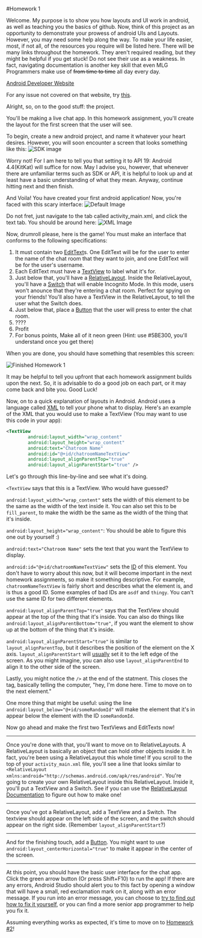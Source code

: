 #Homework 1

Welcome. My purpose is to show you how layouts and UI work in android, as well as teaching you the basics of github.
Now, think of this project as an opportunity to demonstrate your prowess of android UIs and Layouts.
However, you may need some help along the way. To make your life easier, most, if not all, of the resources you require will be listed here.  There will be many links throughout the homework.  They aren't required reading, but they might be helpful if you get stuck!
Do not see their use as a weakness. In fact, navigating documentation is another key skill that even MLG Programmers make use of ~~from time to time~~ all day every day.

[Android Developer Website](http://developer.android.com/training/index.html)

For any issue not covered on that website, try [this](www.google.com).

Alright, so, on to the good stuff: the project. 

You'll be making a live chat app.  In this homework assignment, you'll create the layout for the first screen that the user will see.

To begin, create a new android project, and name it whatever your heart desires. However, you will soon encounter a screen that looks something like this:
![SDK image](Images/SDK.png)

Worry not! For I am here to tell you that setting it to API 19: Android 4.4(KitKat) will suffice for now. May I advise you, however, that whenever there are unfamiliar terms such as SDK or API, it is helpful to look up and at least have a basic understanding of what they mean. 
Anyway, continue hitting next and then finish. 

And Voila! You have created your first android application!
Now, you're faced with this scary interface: ![Default Image](Images/Default.png)

Do not fret, just navigate to the tab called activity_main.xml, and click the text tab.
You should be around here: ![XML Image](Images/XML.png)

Now, drumroll please, here is the game!
You must make an interface that conforms to the following specifications:

1. It must contain two [EditText](https://developer.android.com/reference/android/widget/EditText.html)s.  One EditText will be for the user to enter the name of the chat room that they want to join, and one EditText will be for the user's username.
2. Each EditText must have a [TextView](https://developer.android.com/reference/android/widget/TextView.html) to label what it's for.
3. Just below that, you'll have a [RelativeLayout](https://developer.android.com/reference/android/widget/RelativeLayout.html).  Inside the RelativeLayout, you'll have a [Switch](https://developer.android.com/reference/android/widget/Switch.html) that will enable Incognito Mode.  In this mode, users won't anounce that they're entering a chat room.  Perfect for spying on your friends!  You'll also have a TextView in the RelativeLayout, to tell the user what the Switch does.
4. Just below that, place a [Button](https://developer.android.com/reference/android/widget/Button.html) that the user will press to enter the chat room.
5. ????
6. Profit
7. For bonus points, Make all of it neon green (Hint: use #5BE300, you'll understand once you get there)

When you are done, you should have something that resembles this screen:

![Finished Homework 1](Images/chat1.png)

It may be helpful to tell you upfront that each homework assignment builds upon the next. So, it is advisable to do a good job on each part, or it may come back and bite you. Good Luck!

Now, on to a quick explanation of layouts in Android.  Android uses a language called [XML](https://en.wikipedia.org/wiki/XML) to tell your phone what to display.  Here's an example of the XML that you would use to make a TextView (You may want to use this code in your app):

```xml
<TextView
        android:layout_width="wrap_content"
        android:layout_height="wrap_content"
        android:text="Chatroom Name"
        android:id="@+id/chatroomNameTextView"
        android:layout_alignParentTop="true"
        android:layout_alignParentStart="true" />
```

Let's go through this line-by-line and see what it's doing.

`<TextView` says that this is a TextView.  Who would have guessed?

`android:layout_width="wrap_content"` sets the width of this element to be the same as the width of the text inside it.  You can also set this to be `fill_parent`, to make the width be the same as the width of the thing that it's inside.

`android:layout_height="wrap_content"`: You should be able to figure this one out by yourself :)

`android:text="Chatroom Name"` sets the text that you want the TextView to display.

`android:id="@+id/chatroomNameTextView"` sets the [ID](https://developer.android.com/guide/topics/ui/declaring-layout.html#id) of this element.  You don't have to worry about this now, but it will become important in the next homework assignments, so make it something descriptive.  For example, `chatroomNameTextView` is fairly short and describes what the element is, and is thus a good ID.  Some examples of bad IDs are `asdf` and `thingy`.  You can't use the same ID for two different elements.

`android:layout_alignParentTop="true"` says that the TextView should appear at the top of the thing that it's inside.  You can also do things like `android:layout_alignParentBottom="true"`, if you want the element to show up at the bottom of the thing that it's inside.

`android:layout_alignParentStart="true"` is similar to `layout_alignParentTop`, but it describes the position of the element on the X axis.  `layout_alignParentStart` will [usually](http://ask.ttwait.com/que/27934512) set it to the left edge of the screen.  As you might imagine, you can also use `layout_alignParentEnd` to align it to the other side of the screen.

Lastly, you might notice the `/>` at the end of the statment.  This closes the tag, basically telling the computer, "hey, I'm done here.  Time to move on to the next element."

One more thing that might be useful: using the line `android:layout_below="@+id/someRandomId"` will make the element that it's in appear below the element with the ID `someRandomId`.

Now go ahead and make the first two TextViews and EditTexts now!

---

Once you're done with that, you'll want to move on to RelativeLayouts.  A RelativeLayout is basically an object that can hold other objects inside it.  In fact, you're been using a RelativeLayout this whole time!  If you scroll to the top of your `activity_main.xml` file, you'll see a line that looks similar to `<RelativeLayout xmlns:android="http://schemas.android.com/apk/res/android"`.  You're going to create your own RelativeLayout inside this RelativeLayout.  Inside it, you'll put a TextView and a Switch.  See if you can use the [RelativeLayout Documentation](https://developer.android.com/reference/android/widget/RelativeLayout.html) to figure out how to make one!

---

Once you've got a RelativeLayout, add a TextView and a Switch.  The textview should appear on the left side of the screen, and the switch should appear on the right side.  (Remember `layout_alignParentStart`?)

---

And for the finishing touch, add a [Button](https://developer.android.com/reference/android/widget/Button.html).  You might want to use `android:layout_centerHorizontal="true"` to make it appear in the center of the screen.

---

At this point, you should have the basic user interface for the chat app.  Click the green arrow button (Or press Shift+F10) to run the app!  If there are any errors, Android Studio should alert you to this fact by opening a window that will have a small, red exclamation mark on it, along with an error message.  If you run into an error message, you can choose to [try to find out how to fix it yourself](https://google.com), or you can find a more senior app programmer to help you fix it.

Assuming everything works as expected, it's time to move on to [Homework #2](HOMEWORK2.md)!
